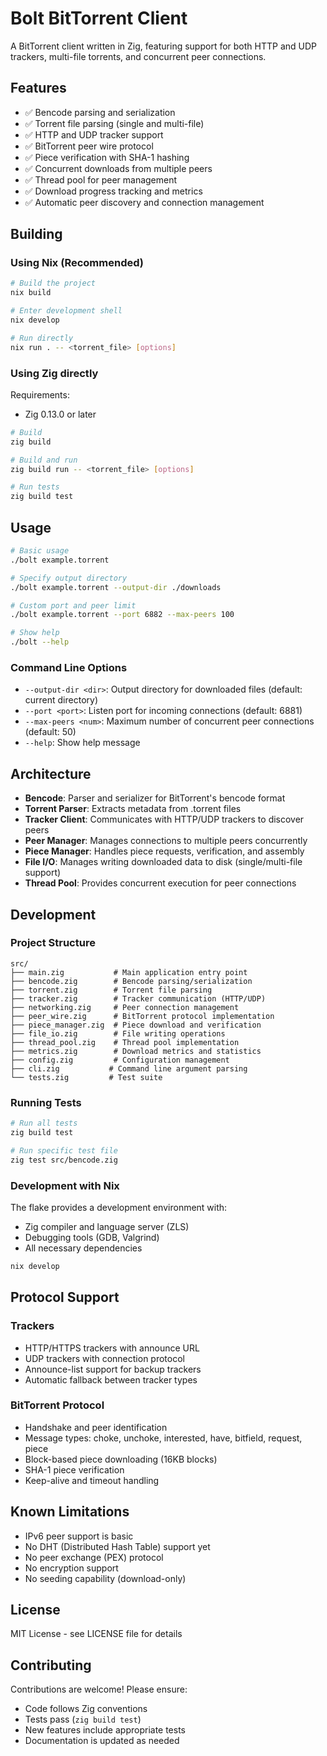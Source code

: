 # Bolt BitTorrent Client

A BitTorrent client written in Zig, featuring support for both HTTP and UDP trackers, multi-file torrents, and concurrent peer connections.

## Features

- ✅ Bencode parsing and serialization
- ✅ Torrent file parsing (single and multi-file)
- ✅ HTTP and UDP tracker support
- ✅ BitTorrent peer wire protocol
- ✅ Piece verification with SHA-1 hashing
- ✅ Concurrent downloads from multiple peers
- ✅ Thread pool for peer management
- ✅ Download progress tracking and metrics
- ✅ Automatic peer discovery and connection management

## Building

### Using Nix (Recommended)

```bash
# Build the project
nix build

# Enter development shell
nix develop

# Run directly
nix run . -- <torrent_file> [options]
```

### Using Zig directly

Requirements:
- Zig 0.13.0 or later

```bash
# Build
zig build

# Build and run
zig build run -- <torrent_file> [options]

# Run tests
zig build test
```

## Usage

```bash
# Basic usage
./bolt example.torrent

# Specify output directory
./bolt example.torrent --output-dir ./downloads

# Custom port and peer limit
./bolt example.torrent --port 6882 --max-peers 100

# Show help
./bolt --help
```

### Command Line Options

- `--output-dir <dir>`: Output directory for downloaded files (default: current directory)
- `--port <port>`: Listen port for incoming connections (default: 6881)
- `--max-peers <num>`: Maximum number of concurrent peer connections (default: 50)
- `--help`: Show help message

## Architecture

- **Bencode**: Parser and serializer for BitTorrent's bencode format
- **Torrent Parser**: Extracts metadata from .torrent files
- **Tracker Client**: Communicates with HTTP/UDP trackers to discover peers
- **Peer Manager**: Manages connections to multiple peers concurrently
- **Piece Manager**: Handles piece requests, verification, and assembly
- **File I/O**: Manages writing downloaded data to disk (single/multi-file support)
- **Thread Pool**: Provides concurrent execution for peer connections

## Development

### Project Structure

```
src/
├── main.zig           # Main application entry point
├── bencode.zig        # Bencode parsing/serialization
├── torrent.zig        # Torrent file parsing
├── tracker.zig        # Tracker communication (HTTP/UDP)
├── networking.zig     # Peer connection management
├── peer_wire.zig      # BitTorrent protocol implementation
├── piece_manager.zig  # Piece download and verification
├── file_io.zig        # File writing operations
├── thread_pool.zig    # Thread pool implementation
├── metrics.zig        # Download metrics and statistics
├── config.zig         # Configuration management
├── cli.zig           # Command line argument parsing
└── tests.zig         # Test suite
```

### Running Tests

```bash
# Run all tests
zig build test

# Run specific test file
zig test src/bencode.zig
```

### Development with Nix

The flake provides a development environment with:
- Zig compiler and language server (ZLS)
- Debugging tools (GDB, Valgrind)
- All necessary dependencies

```bash
nix develop
```

## Protocol Support

### Trackers
- HTTP/HTTPS trackers with announce URL
- UDP trackers with connection protocol
- Announce-list support for backup trackers
- Automatic fallback between tracker types

### BitTorrent Protocol
- Handshake and peer identification
- Message types: choke, unchoke, interested, have, bitfield, request, piece
- Block-based piece downloading (16KB blocks)
- SHA-1 piece verification
- Keep-alive and timeout handling

## Known Limitations

- IPv6 peer support is basic
- No DHT (Distributed Hash Table) support yet
- No peer exchange (PEX) protocol
- No encryption support
- No seeding capability (download-only)

## License

MIT License - see LICENSE file for details

## Contributing

Contributions are welcome! Please ensure:
- Code follows Zig conventions
- Tests pass (`zig build test`)
- New features include appropriate tests
- Documentation is updated as needed